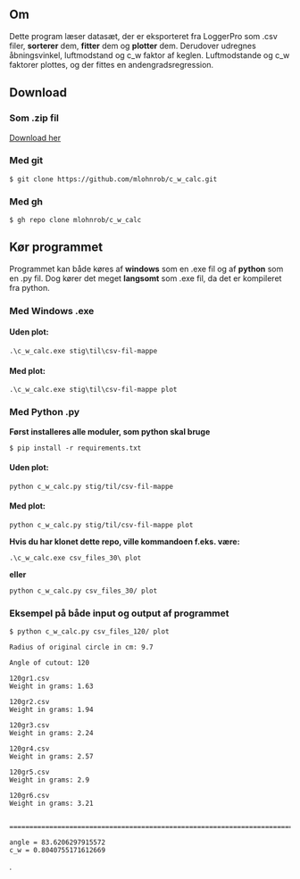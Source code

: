 ## Om
Dette program læser datasæt, der er eksporteret fra LoggerPro som .csv filer, **sorterer** dem, **fitter** dem og **plotter** dem.
Derudover udregnes åbningsvinkel, luftmodstand og c_w faktor af keglen. Luftmodstande og c_w faktorer plottes, og der fittes en andengradsregression.

## Download
### Som .zip fil
[Download her](https://github.com/mlohnrob/c_w_calc/archive/master.zip)

### Med git
```
$ git clone https://github.com/mlohnrob/c_w_calc.git
```

### Med gh
```
$ gh repo clone mlohnrob/c_w_calc
```

## Kør programmet
Programmet kan både køres af **windows** som en .exe fil og af **python** som en .py fil.
Dog kører det meget **langsomt** som .exe fil, da det er kompileret fra python.

### Med Windows .exe
#### Uden plot:
`
.\c_w_calc.exe stig\til\csv-fil-mappe
`
#### Med plot:
`
.\c_w_calc.exe stig\til\csv-fil-mappe plot
`

### Med Python .py
**Først installeres alle moduler, som python skal bruge**
```
$ pip install -r requirements.txt
```
#### Uden plot:
`
python c_w_calc.py stig/til/csv-fil-mappe
`

#### Med plot:
`
python c_w_calc.py stig/til/csv-fil-mappe plot
`

**Hvis du har klonet dette repo, ville kommandoen f.eks. være:**
```
.\c_w_calc.exe csv_files_30\ plot
```
**eller**
```
python c_w_calc.py csv_files_30/ plot
```

### Eksempel på både input og output af programmet

```
$ python c_w_calc.py csv_files_120/ plot

Radius of original circle in cm: 9.7

Angle of cutout: 120

120gr1.csv
Weight in grams: 1.63

120gr2.csv
Weight in grams: 1.94

120gr3.csv
Weight in grams: 2.24

120gr4.csv
Weight in grams: 2.57

120gr5.csv
Weight in grams: 2.9

120gr6.csv
Weight in grams: 3.21


====================================================================================================

angle = 83.6206297915572
c_w = 0.8040755171612669
```
.